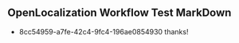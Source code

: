 ## OpenLocalization Workflow Test MarkDown
* 8cc54959-a7fe-42c4-9fc4-196ae0854930 thanks!

<!--HONumber=Jul16_HO4-->


